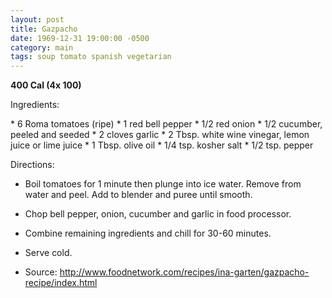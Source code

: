 ```yaml
---
layout: post
title: Gazpacho
date: 1969-12-31 19:00:00 -0500
category: main
tags: soup tomato spanish vegetarian
---
```

<b>400 Cal (4x 100)</b>
<p>Ingredients:</p>
* 6 Roma tomatoes (ripe)
* 1 red bell pepper
* 1/2 red onion
* 1/2 cucumber, peeled and seeded
* 2 cloves garlic
* 2 Tbsp. white wine vinegar, lemon juice or lime juice
* 1 Tbsp. olive oil
* 1/4 tsp. kosher salt
* 1/2 tsp. pepper

<p>Directions:</p>

* Boil tomatoes for 1 minute then plunge into ice water.  Remove from water and peel.  Add to blender and puree until smooth.
* Chop bell pepper, onion, cucumber and garlic in food processor.
* Combine remaining ingredients and chill for 30-60 minutes.
* Serve cold.

* Source: http://www.foodnetwork.com/recipes/ina-garten/gazpacho-recipe/index.html 
